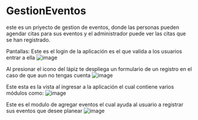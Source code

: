 # GestionEventos
este es un priyecto de gestion de eventos, donde las personas pueden agendar citas para sus eventos y el administrador puede ver las citas que se han registrado.

Pantallas:
Este es el login de la aplicación es el que valida a los usuarios entrar a ella
![image](https://user-images.githubusercontent.com/109484083/223804713-a022ba66-0ba9-4c68-abe6-79ce61acec63.png)
 
Al presionar el icono del lápiz te despliega un formulario de un registro en el caso de que aun no tengas cuenta
 ![image](https://user-images.githubusercontent.com/109484083/223804820-213fddd5-4d50-4d7a-92a3-17279a1bec7d.png)


Este esta es la vista al ingresar a la aplicación el cual contiene varios módulos como: 
 ![image](https://user-images.githubusercontent.com/109484083/223804879-343c963a-2e74-4963-acf5-ee3d9238621d.png)

Este es el modulo de agregar eventos el cual ayuda al usuario a registrar sus eventos que desee planear
 ![image](https://user-images.githubusercontent.com/109484083/223804945-b025cb7d-4054-4735-92ae-072ef61425ae.png)


